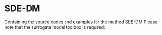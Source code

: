 # SDE-DM
Containing the source codes and examples for the method SDE-DM
Please note that the surrogate model toolbox is required:
